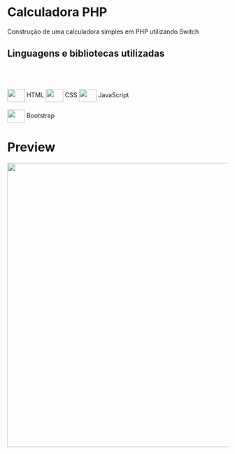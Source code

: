 # Calculadora PHP
Construção de uma calculadora simples em PHP utilizando Switch
<h2>Linguagens e bibliotecas utilizadas </h2>
<div style="display: inline_block"><br>
  <br><br> <img align="center" height="30" width="40" src="https://cdn.jsdelivr.net/gh/devicons/devicon/icons/html5/html5-original.svg"> HTML
    <img align="center" height="30" width="40" src="https://cdn.jsdelivr.net/gh/devicons/devicon/icons/css3/css3-original.svg"> CSS
     <img align="center" height="30" width="40" src="https://cdn.jsdelivr.net/gh/devicons/devicon/icons/javascript/javascript-original.svg"> JavaScript
   <br><br> <img align="center" height="30" width="40" src="https://cdn.jsdelivr.net/gh/devicons/devicon/icons/bootstrap/bootstrap-original.svg"> Bootstrap
  

  
</div>
<h1>Preview</h1>

<img width="650px" src="zodiaco.png">


